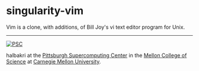# singularity-vim
Vim is a clone, with additions, of Bill Joy's vi text editor program for Unix.

---
[![PSC](http://www.andrew.cmu.edu/user/halbakri/images/logos/psc.png)](http://www.psc.edu)

halbakri at the [Pittsburgh Supercomputing Center](http://www.psc.edu) in the [Mellon College of Science](https://www.cmu.edu/mcs/) at [Carnegie Mellon University](http://www.cmu.edu).
